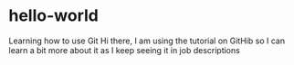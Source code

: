 # hello-world
Learning how to use Git
Hi there, I am using the tutorial on GitHib so I can learn a bit more about it as I keep seeing it in job descriptions
